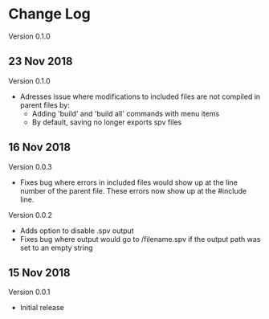# Change Log
Version 0.1.0

## 23 Nov 2018

Version 0.1.0
- Adresses issue where modifications to included files are not compiled in parent files by:
    - Adding 'build' and 'build all' commands with menu items
    - By default, saving no longer exports spv files
    

## 16 Nov 2018

Version 0.0.3
- Fixes bug where errors in included files would show up at the line number of the parent file. These errors now show up at the #include line.

Version 0.0.2
- Adds option to disable .spv output
- Fixes bug where output would go to /filename.spv if the output path was set to an empty string

## 15 Nov 2018
Version 0.0.1
- Initial release